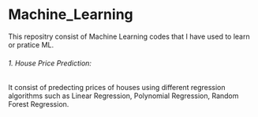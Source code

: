 # Machine_Learning
  
This repositry consist of Machine Learning codes that I have used to learn or pratice ML.
  
###### 1. House Price Prediction:  
It consist of predecting prices of houses using different regression algorithms such as Linear Regression, Polynomial Regression, Random Forest Regression.

  

